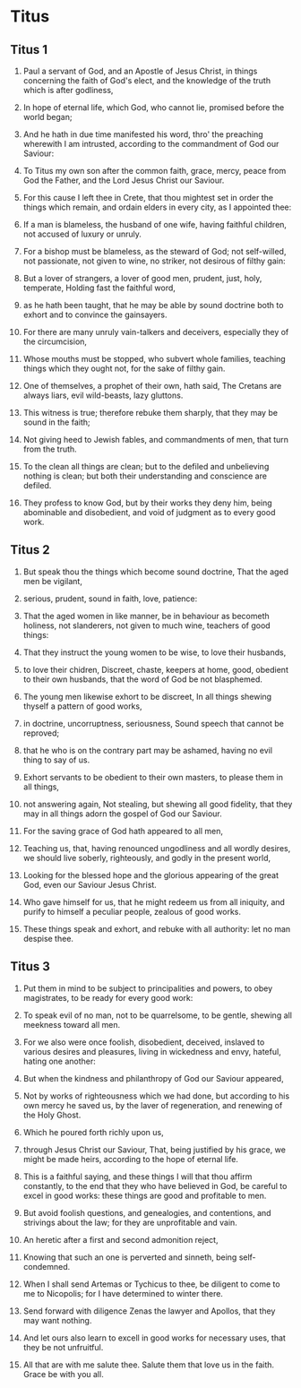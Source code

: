 # Titus

## Titus 1

1. Paul a servant of God, and an Apostle of Jesus Christ, in things concerning the faith of God's elect, and the knowledge of the truth which is after godliness,

2. In hope of eternal life, which God, who cannot lie, promised before the world began;

3. And he hath in due time manifested his word, thro' the preaching wherewith I am intrusted, according to the commandment of God our Saviour:

4. To Titus my own son after the common faith, grace, mercy, peace from God the Father, and the Lord Jesus Christ our Saviour.

5. For this cause I left thee in Crete, that thou mightest set in order the things which remain, and ordain elders in every city, as I appointed thee:

6. If a man is blameless, the husband of one wife, having faithful children, not accused of luxury or unruly.

7. For a bishop must be blameless, as the steward of God; not self-willed, not passionate, not given to wine, no striker, not desirous of filthy gain:

8. But a lover of strangers, a lover of good men, prudent, just, holy, temperate, Holding fast the faithful word,

9. as he hath been taught, that he may be able by sound doctrine both to exhort and to convince the gainsayers.

10. For there are many unruly vain-talkers and deceivers, especially they of the circumcision,

11. Whose mouths must be stopped, who subvert whole families, teaching things which they ought not, for the sake of filthy gain.

12. One of themselves, a prophet of their own, hath said, The Cretans are always liars, evil wild-beasts, lazy gluttons.

13. This witness is true; therefore rebuke them sharply, that they may be sound in the faith;

14. Not giving heed to Jewish fables, and commandments of men, that turn from the truth.

15. To the clean all things are clean; but to the defiled and unbelieving nothing is clean; but both their understanding and conscience are defiled.

16. They profess to know God, but by their works they deny him, being abominable and disobedient, and void of judgment as to every good work.

## Titus 2

1. But speak thou the things which become sound doctrine, That the aged men be vigilant,

2. serious, prudent, sound in faith, love, patience:

3. That the aged women in like manner, be in behaviour as becometh holiness, not slanderers, not given to much wine, teachers of good things:

4. That they instruct the young women to be wise, to love their husbands,

5. to love their chidren, Discreet, chaste, keepers at home, good, obedient to their own husbands, that the word of God be not blasphemed.

6. The young men likewise exhort to be discreet, In all things shewing thyself a pattern of good works,

7. in doctrine, uncorruptness, seriousness, Sound speech that cannot be reproved;

8. that he who is on the contrary part may be ashamed, having no evil thing to say of us.

9. Exhort servants to be obedient to their own masters, to please them in all things,

10. not answering again, Not stealing, but shewing all good fidelity, that they may in all things adorn the gospel of God our Saviour.

11. For the saving grace of God hath appeared to all men,

12. Teaching us, that, having renounced ungodliness and all wordly desires, we should live soberly, righteously, and godly in the present world,

13. Looking for the blessed hope and the glorious appearing of the great God, even our Saviour Jesus Christ.

14. Who gave himself for us, that he might redeem us from all iniquity, and purify to himself a peculiar people, zealous of good works.

15. These things speak and exhort, and rebuke with all authority: let no man despise thee.

## Titus 3

1. Put them in mind to be subject to principalities and powers, to obey magistrates, to be ready for every good work:

2. To speak evil of no man, not to be quarrelsome, to be gentle, shewing all meekness toward all men.

3. For we also were once foolish, disobedient, deceived, inslaved to various desires and pleasures, living in wickedness and envy, hateful, hating one another:

4. But when the kindness and philanthropy of God our Saviour appeared,

5. Not by works of righteousness which we had done, but according to his own mercy he saved us, by the laver of regeneration, and renewing of the Holy Ghost.

6. Which he poured forth richly upon us,

7. through Jesus Christ our Saviour, That, being justified by his grace, we might be made heirs, according to the hope of eternal life.

8. This is a faithful saying, and these things I will that thou affirm constantly, to the end that they who have believed in God, be careful to excel in good works: these things are good and profitable to men.

9. But avoid foolish questions, and genealogies, and contentions, and strivings about the law; for they are unprofitable and vain.

10. An heretic after a first and second admonition reject,

11. Knowing that such an one is perverted and sinneth, being self-condemned.

12. When I shall send Artemas or Tychicus to thee, be diligent to come to me to Nicopolis; for I have determined to winter there.

13. Send forward with diligence Zenas the lawyer and Apollos, that they may want nothing.

14. And let ours also learn to excell in good works for necessary uses, that they be not unfruitful.

15. All that are with me salute thee. Salute them that love us in the faith. Grace be with you all.

